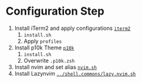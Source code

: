 # Configuration Step

1. Install iTerm2 and apply configurations [`iterm2`](./iterm2/)
    1. `install.sh`
    2. Apply `profiles`
2. Install p10k Theme [`p10k`](./p10k/)
    1. `install.sh`
    2. Overwrite `.p10k.zsh`
3. Install nvim and set alias [`nvim.sh`](./nvim.sh)
4. Install Lazynvim [`../shell.commons/lazy.nvim.sh`](../shell.commons/lazy.nvim.sh)
